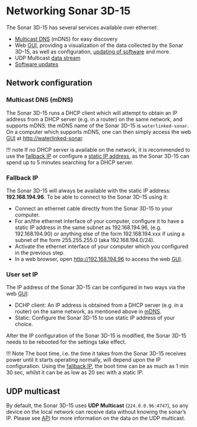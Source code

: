 # Networking Sonar 3D-15

The Sonar 3D-15 has several services available over ethernet:

* [Multicast DNS](#multicast-dns-mdns) (mDNS) for easy discovery
* Web [GUI](sonar-3d-15-gui.md), providing a visualization of the data collected by the Sonar 3D-15, as well as configuration, [updating of software](sonar-3d-15-software-update.md) and more.
* UDP Multicast [data stream](#udp-multicast)
* [Software updates](sonar-3d-15-software-update.md)


## Network configuration

### Multicast DNS (mDNS)

The Sonar 3D-15 runs a DHCP client which will attempt to obtain an IP address from a DHCP server (e.g. in a router) on the same network, and supports mDNS: the mDNS name of the Sonar 3D-15 is `waterlinked-sonar`. On a computer which supports mDNS, one can then simply access the web [GUI](sonar-3d-15-gui.md) at [http://waterlinked-sonar](http://waterlinked-sonar).

!!! note
    If no DHCP server is available on the network, it is recommended to use the [fallback IP](#fallback-ip) or  configure a [static IP address](#via-the-gui), as the Sonar 3D-15 can spend up to 5 minutes searching for a DHCP server.

### Fallback IP

The Sonar 3D-15 will always be available with the static IP address: **192.168.194.96**. To be able to connect to the Sonar 3D-15 using it:

* Connect an ethernet cable directly from the Sonar 3D-15 to your computer.
* For an/the ethernet interface of your computer, configure it to have a static IP address in the same subnet as 192.168.194.96, (e.g. 192.168.194.90) or anything else of the form 192.168.194.xxx if using a subnet of the form 255.255.255.0 (aka 192.168.194.0/24).
* Activate the ethernet interface of your computer which you configured in the previous step.
* In a web browser, open http://192.168.194.96 to access the web [GUI](sonar-3d-15-gui.md).

### User set IP 

The IP address of the Sonar 3D-15 can be configured in two ways via the web [GUI](sonar-3d-15-gui.md):

* DCHP client: An IP address is obtained from a DHCP server (e.g. in a router) on the same network, as mentioned above in [mDNS](#multicast-dns-mdns).
* Static: Configure the Sonar 3D-15 to use static IP address of your choice.

After the IP configuration of the Sonar 3D-15 is modified, the Sonar 3D-15 needs to be rebooted for the settings take effect.

!!! Note
    The boot time, i.e. the time it takes from the Sonar 3D-15 receives power until it starts operating normally, will depend upon the IP configuration. Using the [fallback IP](#fallback-ip), the boot time can be as much as 1 min 30 sec, whilst it can be as low as 20 sec with a static IP.

## UDP multicast

By default, the Sonar 3D-15 uses **UDP Multicast** (`224.0.0.96:4747`), so any device on the local network can receive data without knowing the sonar’s IP. Please see [API](sonar-3d-15-api.md) for more information on the data on the UDP multicast.


